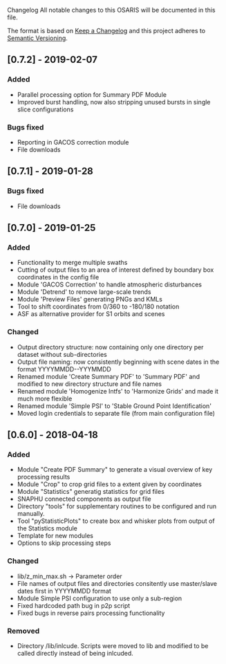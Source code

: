 Changelog
All notable changes to this OSARIS will be documented in this file.

The format is based on [Keep a Changelog](http://keepachangelog.com/en/1.0.0/)
and this project adheres to [Semantic Versioning](http://semver.org/spec/v2.0.0.html).


## [0.7.2] - 2019-02-07
### Added
- Parallel processing option for Summary PDF Module
- Improved burst handling, now also stripping unused bursts in single slice configurations

### Bugs fixed
- Reporting in GACOS correction module
- File downloads


## [0.7.1] - 2019-01-28
### Bugs fixed
- File downloads


## [0.7.0] - 2019-01-25
### Added
- Functionality to merge multiple swaths
- Cutting of output files to an area of interest defined by boundary box coordinates in the config file
- Module 'GACOS Correction' to handle atmospheric disturbances
- Module 'Detrend' to remove large-scale trends
- Module 'Preview Files' generating PNGs and KMLs
- Tool to shift coordinates from 0/360 to -180/180 notation
- ASF as alternative provider for S1 orbits and scenes

### Changed
- Output directory structure: now containing only one directory per dataset without sub-directories
- Output file naming: now consistently beginning with scene dates in the format YYYYMMDD--YYYMMDD
- Renamed module 'Create Summary PDF' to 'Summary PDF' and modified to new directory structure and file names
- Renamed module 'Homogenize Intfs' to 'Harmonize Grids' and made it much more flexible
- Renamed module 'Simple PSI' to 'Stable Ground Point Identification'
- Moved login credentials to separate file (from main configuration file)


## [0.6.0] - 2018-04-18
### Added
- Module "Create PDF Summary" to generate a visual overview of key processing results
- Module "Crop" to crop grid files to a extent given by coordinates
- Module "Statistics" generatig statistics for grid files
- SNAPHU connected components as output file
- Directory "tools" for supplementary routines to be configured and run manually.
- Tool "pyStatisticPlots" to create box and whisker plots from output of the Statistics module
- Template for new modules
- Options to skip processing steps

### Changed
- lib/z_min_max.sh -> Parameter order
- File names of output files and directories consitently use master/slave dates first in YYYYMMDD format
- Module Simple PSI configuration to use only a sub-region
- Fixed hardcoded path bug in p2p script
- Fixed bugs in reverse pairs processing functionality


### Removed
- Directory /lib/inlcude. Scripts were moved to lib and modified to be called directly instead of being inlcuded.
